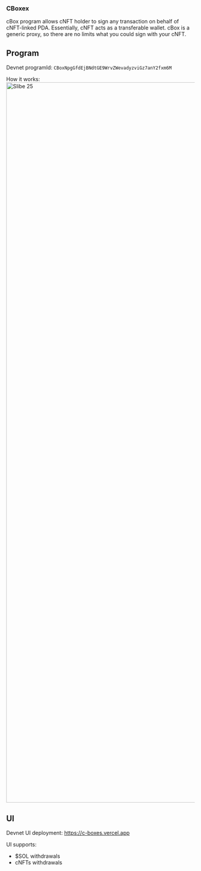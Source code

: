 ### CBoxex

cBox program allows cNFT holder to sign any transaction on behalf of cNFT-linked PDA.
Essentially, cNFT acts as a transferable wallet.
cBox is a generic proxy, so there are no limits what you could sign with your cNFT.

## Program

Devnet programId:
`CBoxNpgGfdEjBNdtGE9WrvZWevadyzviGz7anY2fxm6M`

How it works:
<img width="1920" alt="Slibe 25" src="https://github.com/fedorerd/c-boxes/assets/109175575/f1aa1c0c-b90c-44cd-b998-79a5672597f5">

## UI

Devnet UI deployment:
https://c-boxes.vercel.app

UI supports:
- $SOL withdrawals
- cNFTs withdrawals
